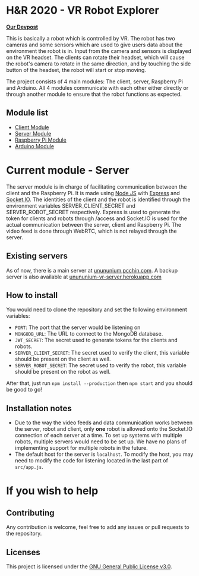 # H&R 2020 - VR Robot Explorer
 **[Our Devpost](https://devpost.com/software/hnr2020-vr-robot)**

This is basically a robot which is controlled by VR. The robot has two cameras and some sensors which are used to give users data about the environment the robot is in. Input from the camera and sensors is displayed on the VR headset. The clients can rotate their headset, which will cause the robot's camera to rotate in the same direction, and by touching the side button of the headset, the robot will start or stop moving.

The project consists of 4 main modules: The client, server, Raspberry Pi and Arduino. All 4 modules communicate with each other either directly or through another module to ensure that the robot functions as expected.

## Module list
 - [Client Module](https://github.com/team-unununium/HnR-2020-VR-Client)
 - [Server Module](https://github.com/team-unununium/HnR-2020-VR-Server)
 - [Raspberry Pi Module](https://github.com/team-unununium/HnR-2020-VR-Pi)
 - [Arduino Module](https://github.com/team-unununium/HnR-2020-VR-Arduino)

# Current module - Server
The server module is in charge of facilitating communication between the client and the Raspberry Pi. It is made using [Node JS](https://nodejs.org/) with [Express](https://www.npmjs.com/package/express) and [Socket.IO](https://www.npmjs.com/package/socket.io). The identities of the client and the robot is identified through the environment variables SERVER_CLIENT_SECRET and SERVER_ROBOT_SECRET respectively. Express is used to generate the token for clients and robots through /access and Socket.IO is used for the actual communication between the server, client and Raspberry Pi. The video feed is done through WebRTC, which is not relayed through the server. 

## Existing servers
As of now, there is a main server at [unununium.pcchin.com](https://unununium.pcchin.com/). A backup server is also available at [unununium-vr-server.herokuapp.com](https://unununium-vr-server.herokuapp.com/)

## How to install
You would need to clone the repository and set the following environment variables:

 - `PORT`: The port that the server would be listening on
 - `MONGODB_URL`: The URL to connect to the MongoDB database.
 - `JWT_SECRET`: The secret used to generate tokens for the clients and robots.
 - `SERVER_CLIENT_SECRET`: The secret used to verify the client, this variable should be present on the client as well.
 - `SERVER_ROBOT_SECRET`: The secret used to verify the robot, this variable should be present on the robot as well.
 
 After that, just run `npm install --production` then `npm start` and you should be good to go!
 
## Installation notes
- Due to the way the video feeds and data communication works between the server, robot and client, only **one** robot is allowed onto the Socket.IO connection of each server at a time. To set up systems with multiple robots, multiple servers would need to be set up. We have no plans of implementing support for multiple robots in the future.
- The default host for the server is `localhost`. To modify the host, you may need to modify the code for listening located in the last part of `src/app.js`.

# If you wish to help

## Contributing
Any contribution is welcome, feel free to add any issues or pull requests to the repository.

## Licenses
This project is licensed under the [GNU General Public License v3.0](https://www.gnu.org/licenses/gpl-3.0.en.html).
